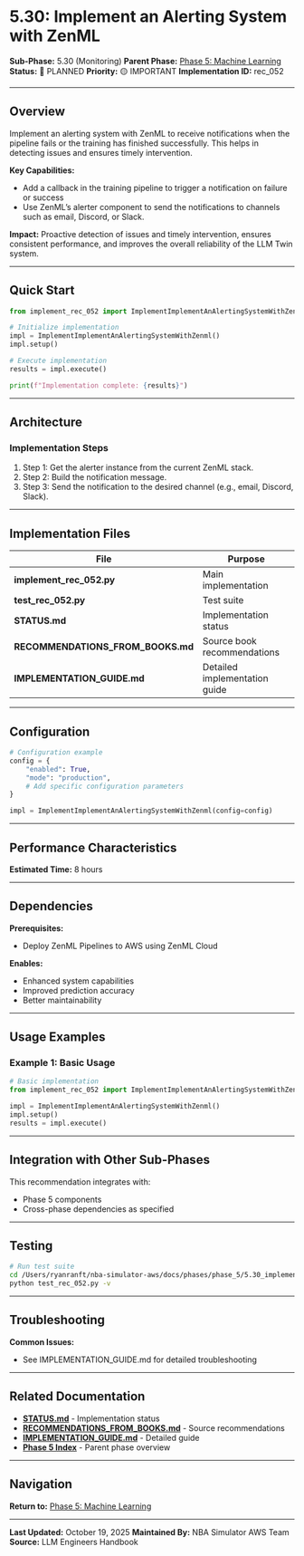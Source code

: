 # 5.30: Implement an Alerting System with ZenML

**Sub-Phase:** 5.30 (Monitoring)
**Parent Phase:** [Phase 5: Machine Learning](../PHASE_5_INDEX.md)
**Status:** 🔵 PLANNED
**Priority:** 🟡 IMPORTANT
**Implementation ID:** rec_052

---

## Overview

Implement an alerting system with ZenML to receive notifications when the pipeline fails or the training has finished successfully. This helps in detecting issues and ensures timely intervention.

**Key Capabilities:**
- Add a callback in the training pipeline to trigger a notification on failure or success
- Use ZenML’s alerter component to send the notifications to channels such as email, Discord, or Slack.

**Impact:**
Proactive detection of issues and timely intervention, ensures consistent performance, and improves the overall reliability of the LLM Twin system.

---

## Quick Start

```python
from implement_rec_052 import ImplementImplementAnAlertingSystemWithZenml

# Initialize implementation
impl = ImplementImplementAnAlertingSystemWithZenml()
impl.setup()

# Execute implementation
results = impl.execute()

print(f"Implementation complete: {results}")
```

---

## Architecture

### Implementation Steps

1. Step 1: Get the alerter instance from the current ZenML stack.
2. Step 2: Build the notification message.
3. Step 3: Send the notification to the desired channel (e.g., email, Discord, Slack).

---

## Implementation Files

| File | Purpose |
|------|---------|
| **implement_rec_052.py** | Main implementation |
| **test_rec_052.py** | Test suite |
| **STATUS.md** | Implementation status |
| **RECOMMENDATIONS_FROM_BOOKS.md** | Source book recommendations |
| **IMPLEMENTATION_GUIDE.md** | Detailed implementation guide |

---

## Configuration

```python
# Configuration example
config = {
    "enabled": True,
    "mode": "production",
    # Add specific configuration parameters
}

impl = ImplementImplementAnAlertingSystemWithZenml(config=config)
```

---

## Performance Characteristics

**Estimated Time:** 8 hours

---

## Dependencies

**Prerequisites:**
- Deploy ZenML Pipelines to AWS using ZenML Cloud

**Enables:**
- Enhanced system capabilities
- Improved prediction accuracy
- Better maintainability

---

## Usage Examples

### Example 1: Basic Usage

```python
# Basic implementation
from implement_rec_052 import ImplementImplementAnAlertingSystemWithZenml

impl = ImplementImplementAnAlertingSystemWithZenml()
impl.setup()
results = impl.execute()
```

---

## Integration with Other Sub-Phases

This recommendation integrates with:
- Phase 5 components
- Cross-phase dependencies as specified

---

## Testing

```bash
# Run test suite
cd /Users/ryanranft/nba-simulator-aws/docs/phases/phase_5/5.30_implement_an_alerting_system_with_zenml
python test_rec_052.py -v
```

---

## Troubleshooting

**Common Issues:**
- See IMPLEMENTATION_GUIDE.md for detailed troubleshooting

---

## Related Documentation

- **[STATUS.md](STATUS.md)** - Implementation status
- **[RECOMMENDATIONS_FROM_BOOKS.md](RECOMMENDATIONS_FROM_BOOKS.md)** - Source recommendations
- **[IMPLEMENTATION_GUIDE.md](IMPLEMENTATION_GUIDE.md)** - Detailed guide
- **[Phase 5 Index](../PHASE_5_INDEX.md)** - Parent phase overview

---

## Navigation

**Return to:** [Phase 5: Machine Learning](../PHASE_5_INDEX.md)

---

**Last Updated:** October 19, 2025
**Maintained By:** NBA Simulator AWS Team
**Source:** LLM Engineers Handbook
